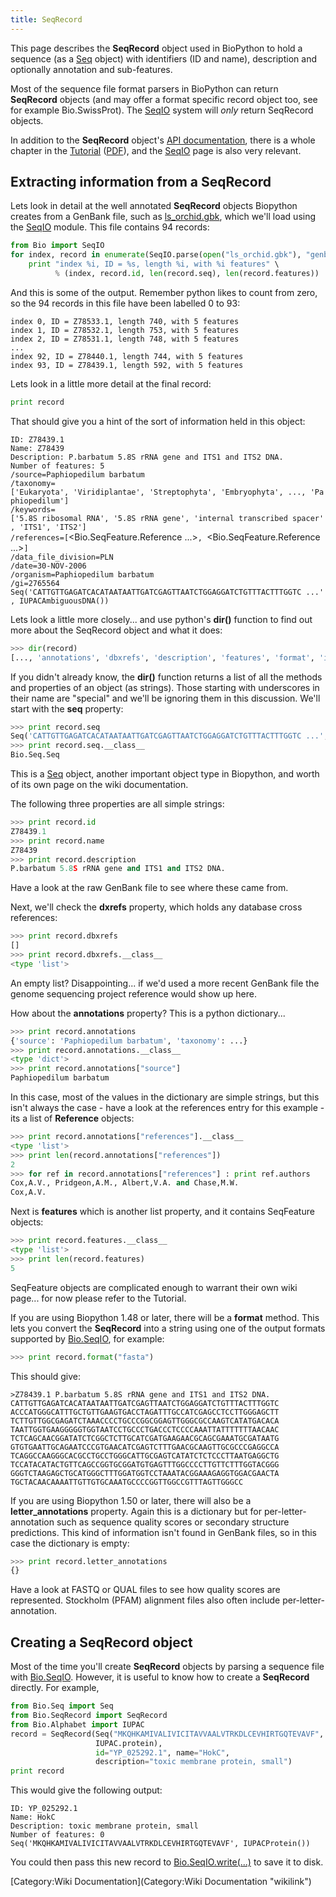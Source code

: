 ```yaml
---
title: SeqRecord
---
```


This page describes the **SeqRecord** object used in BioPython to hold a
sequence (as a [Seq](Seq "wikilink") object) with identifiers (ID and
name), description and optionally annotation and sub-features.

Most of the sequence file format parsers in BioPython can return
**SeqRecord** objects (and may offer a format specific record object
too, see for example Bio.SwissProt). The [SeqIO](SeqIO "wikilink")
system will *only* return SeqRecord objects.

In addition to the **SeqRecord** object's [API
documentation](http://biopython.org/DIST/docs/api/Bio.SeqRecord.SeqRecord-class.html),
there is a whole chapter in the
[Tutorial](http://biopython.org/DIST/docs/tutorial/Tutorial.html)
([PDF](http://biopython.org/DIST/docs/tutorial/Tutorial.pdf)), and the
[SeqIO](SeqIO "wikilink") page is also very relevant.

Extracting information from a SeqRecord
---------------------------------------

Lets look in detail at the well annotated **SeqRecord** objects
Biopython creates from a GenBank file, such as
[ls\_orchid.gbk](http://biopython.org/DIST/docs/tutorial/examples/ls_orchid.gbk),
which we'll load using the [SeqIO](SeqIO "wikilink") module. This file
contains 94 records:

``` Python
from Bio import SeqIO
for index, record in enumerate(SeqIO.parse(open("ls_orchid.gbk"), "genbank")) :
    print "index %i, ID = %s, length %i, with %i features" \
          % (index, record.id, len(record.seq), len(record.features))
```

And this is some of the output. Remember python likes to count from
zero, so the 94 records in this file have been labelled 0 to 93:

`index 0, ID = Z78533.1, length 740, with 5 features`  
`index 1, ID = Z78532.1, length 753, with 5 features`  
`index 2, ID = Z78531.1, length 748, with 5 features`  
`...`  
`index 92, ID = Z78440.1, length 744, with 5 features`  
`index 93, ID = Z78439.1, length 592, with 5 features`

Lets look in a little more detail at the final record:

``` Python
print record
```

That should give you a hint of the sort of information held in this
object:

`ID: Z78439.1`  
`Name: Z78439`  
`Description: P.barbatum 5.8S rRNA gene and ITS1 and ITS2 DNA.`  
`Number of features: 5`  
`/source=Paphiopedilum barbatum`  
`/taxonomy=['Eukaryota', 'Viridiplantae', 'Streptophyta', 'Embryophyta', ..., 'Paphiopedilum']`  
`/keywords=['5.8S ribosomal RNA', '5.8S rRNA gene', 'internal transcribed spacer', 'ITS1', 'ITS2']`  
`/references=[`<Bio.SeqFeature.Reference ...>`, `<Bio.SeqFeature.Reference ...>`]`  
`/data_file_division=PLN`  
`/date=30-NOV-2006`  
`/organism=Paphiopedilum barbatum`  
`/gi=2765564`  
`Seq('CATTGTTGAGATCACATAATAATTGATCGAGTTAATCTGGAGGATCTGTTTACTTTGGTC ...', IUPACAmbiguousDNA())`

Lets look a little more closely... and use python's **dir()** function
to find out more about the SeqRecord object and what it does:

``` Python
>>> dir(record)
[..., 'annotations', 'dbxrefs', 'description', 'features', 'format', 'id', 'letter_annotations', 'name', 'seq']
```

If you didn't already know, the **dir()** function returns a list of all
the methods and properties of an object (as strings). Those starting
with underscores in their name are "special" and we'll be ignoring them
in this discussion. We'll start with the **seq** property:

``` Python
>>> print record.seq
Seq('CATTGTTGAGATCACATAATAATTGATCGAGTTAATCTGGAGGATCTGTTTACTTTGGTC ...', IUPACAmbiguousDNA())
>>> print record.seq.__class__
Bio.Seq.Seq
```

This is a [Seq](Seq "wikilink") object, another important object type in
Biopython, and worth of its own page on the wiki documentation.

The following three properties are all simple strings:

``` Python
>>> print record.id
Z78439.1
>>> print record.name
Z78439
>>> print record.description
P.barbatum 5.8S rRNA gene and ITS1 and ITS2 DNA.
```

Have a look at the raw GenBank file to see where these came from.

Next, we'll check the **dxrefs** property, which holds any database
cross references:

``` Python
>>> print record.dbxrefs
[]
>>> print record.dbxrefs.__class__
<type 'list'>
```

An empty list? Disappointing... if we'd used a more recent GenBank file
the genome sequencing project reference would show up here.

How about the **annotations** property? This is a python dictionary...

``` Python
>>> print record.annotations
{'source': 'Paphiopedilum barbatum', 'taxonomy': ...}
>>> print record.annotations.__class__
<type 'dict'>
>>> print record.annotations["source"]
Paphiopedilum barbatum
```

In this case, most of the values in the dictionary are simple strings,
but this isn't always the case - have a look at the references entry for
this example - its a list of **Reference** objects:

``` Python
>>> print record.annotations["references"].__class__
<type 'list'>
>>> print len(record.annotations["references"])
2
>>> for ref in record.annotations["references"] : print ref.authors
Cox,A.V., Pridgeon,A.M., Albert,V.A. and Chase,M.W.
Cox,A.V.
```

Next is **features** which is another list property, and it contains
SeqFeature objects:

``` Python
>>> print record.features.__class__
<type 'list'>
>>> print len(record.features)
5
```

SeqFeature objects are complicated enough to warrant their own wiki
page... for now please refer to the Tutorial.

If you are using Biopython 1.48 or later, there will be a **format**
method. This lets you convert the **SeqRecord** into a string using one
of the output formats supported by [Bio.SeqIO](SeqIO "wikilink"), for
example:

``` Python
>>> print record.format("fasta")
```

This should give:

`>Z78439.1 P.barbatum 5.8S rRNA gene and ITS1 and ITS2 DNA.`  
`CATTGTTGAGATCACATAATAATTGATCGAGTTAATCTGGAGGATCTGTTTACTTTGGTC`  
`ACCCATGGGCATTTGCTGTTGAAGTGACCTAGATTTGCCATCGAGCCTCCTTGGGAGCTT`  
`TCTTGTTGGCGAGATCTAAACCCCTGCCCGGCGGAGTTGGGCGCCAAGTCATATGACACA`  
`TAATTGGTGAAGGGGGTGGTAATCCTGCCCTGACCCTCCCCAAATTATTTTTTTAACAAC`  
`TCTCAGCAACGGATATCTCGGCTCTTGCATCGATGAAGAACGCAGCGAAATGCGATAATG`  
`GTGTGAATTGCAGAATCCCGTGAACATCGAGTCTTTGAACGCAAGTTGCGCCCGAGGCCA`  
`TCAGGCCAAGGGCACGCCTGCCTGGGCATTGCGAGTCATATCTCTCCCTTAATGAGGCTG`  
`TCCATACATACTGTTCAGCCGGTGCGGATGTGAGTTTGGCCCCTTGTTCTTTGGTACGGG`  
`GGGTCTAAGAGCTGCATGGGCTTTGGATGGTCCTAAATACGGAAAGAGGTGGACGAACTA`  
`TGCTACAACAAAATTGTTGTGCAAATGCCCCGGTTGGCCGTTTAGTTGGGCC`

If you are using Biopython 1.50 or later, there will also be a
**letter\_annotations** property. Again this is a dictionary but for
per-letter-annotation such as sequence quality scores or secondary
structure predictions. This kind of information isn't found in GenBank
files, so in this case the dictionary is empty:

``` Python
>>> print record.letter_annotations
{}
```

Have a look at FASTQ or QUAL files to see how quality scores are
represented. Stockholm (PFAM) alignment files also often include
per-letter-annotation.

Creating a SeqRecord object
---------------------------

Most of the time you'll create **SeqRecord** objects by parsing a
sequence file with [Bio.SeqIO](SeqIO "wikilink"). However, it is useful
to know how to create a **SeqRecord** directly. For example,

``` Python
from Bio.Seq import Seq
from Bio.SeqRecord import SeqRecord
from Bio.Alphabet import IUPAC
record = SeqRecord(Seq("MKQHKAMIVALIVICITAVVAALVTRKDLCEVHIRTGQTEVAVF",
                   IUPAC.protein),
                   id="YP_025292.1", name="HokC",
                   description="toxic membrane protein, small")
print record
```

This would give the following output:

`ID: YP_025292.1`  
`Name: HokC`  
`Description: toxic membrane protein, small`  
`Number of features: 0`  
`Seq('MKQHKAMIVALIVICITAVVAALVTRKDLCEVHIRTGQTEVAVF', IUPACProtein())`

You could then pass this new record to
[Bio.SeqIO.write(...)](SeqIO "wikilink") to save it to disk.

[Category:Wiki Documentation](Category:Wiki Documentation "wikilink")
